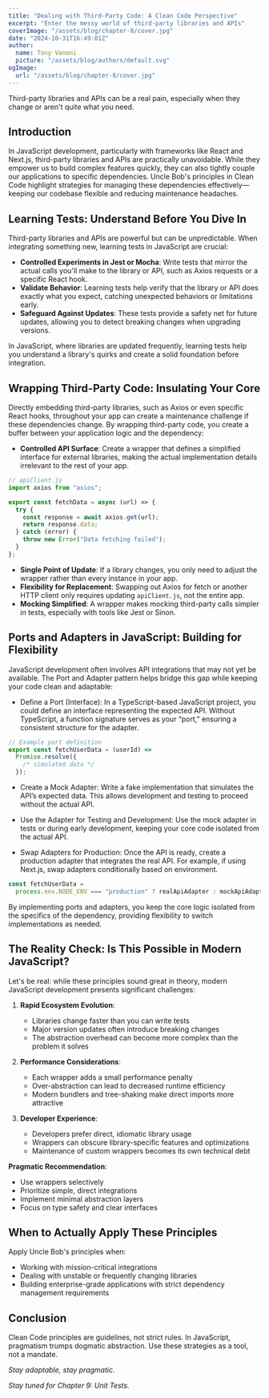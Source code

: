 ```yaml
---
title: "Dealing with Third-Party Code: A Clean Code Perspective"
excerpt: "Enter the messy world of third-party libraries and APIs"
coverImage: "/assets/blog/chapter-8/cover.jpg"
date: "2024-10-31T16:49:01Z"
author:
  name: Tony Vanoni
  picture: "/assets/blog/authors/default.svg"
ogImage:
  url: "/assets/blog/chapter-8/cover.jpg"
---
```


Third-party libraries and APIs can be a real pain, especially when they change or aren't quite what you need.

## Introduction

In JavaScript development, particularly with frameworks like React and Next.js, third-party libraries and APIs are practically unavoidable. While they empower us to build complex features quickly, they can also tightly couple our applications to specific dependencies. Uncle Bob's principles in Clean Code highlight strategies for managing these dependencies effectively—keeping our codebase flexible and reducing maintenance headaches.

## Learning Tests: Understand Before You Dive In

Third-party libraries and APIs are powerful but can be unpredictable. When integrating something new, learning tests in JavaScript are crucial:

- **Controlled Experiments in Jest or Mocha**: Write tests that mirror the actual calls you'll make to the library or API, such as Axios requests or a specific React hook.
- **Validate Behavior**: Learning tests help verify that the library or API does exactly what you expect, catching unexpected behaviors or limitations early.
- **Safeguard Against Updates**: These tests provide a safety net for future updates, allowing you to detect breaking changes when upgrading versions.

In JavaScript, where libraries are updated frequently, learning tests help you understand a library's quirks and create a solid foundation before integration.

## Wrapping Third-Party Code: Insulating Your Core

Directly embedding third-party libraries, such as Axios or even specific React hooks, throughout your app can create a maintenance challenge if these dependencies change. By wrapping third-party code, you create a buffer between your application logic and the dependency:

- **Controlled API Surface**: Create a wrapper that defines a simplified interface for external libraries, making the actual implementation details irrelevant to the rest of your app.

```javascript
// apiClient.js
import axios from "axios";

export const fetchData = async (url) => {
  try {
    const response = await axios.get(url);
    return response.data;
  } catch (error) {
    throw new Error("Data fetching failed");
  }
};
```

- **Single Point of Update**: If a library changes, you only need to adjust the wrapper rather than every instance in your app.
- **Flexibility for Replacement**: Swapping out Axios for fetch or another HTTP client only requires updating `apiClient.js`, not the entire app.
- **Mocking Simplified**: A wrapper makes mocking third-party calls simpler in tests, especially with tools like Jest or Sinon.

## Ports and Adapters in JavaScript: Building for Flexibility

JavaScript development often involves API integrations that may not yet be available. The Port and Adapter pattern helps bridge this gap while keeping your code clean and adaptable:

- Define a Port (Interface): In a TypeScript-based JavaScript project, you could define an interface representing the expected API. Without TypeScript, a function signature serves as your “port,” ensuring a consistent structure for the adapter.

```javascript
// Example port definition
export const fetchUserData = (userId) =>
  Promise.resolve({
    /* simulated data */
  });
```

- Create a Mock Adapter: Write a fake implementation that simulates the API’s expected data. This allows development and testing to proceed without the actual API.

- Use the Adapter for Testing and Development: Use the mock adapter in tests or during early development, keeping your core code isolated from the actual API.

- Swap Adapters for Production: Once the API is ready, create a production adapter that integrates the real API. For example, if using Next.js, swap adapters conditionally based on environment.

```javascript
const fetchUserData =
  process.env.NODE_ENV === "production" ? realApiAdapter : mockApiAdapter;
```

By implementing ports and adapters, you keep the core logic isolated from the specifics of the dependency, providing flexibility to switch implementations as needed.

## The Reality Check: Is This Possible in Modern JavaScript?

Let's be real: while these principles sound great in theory, modern JavaScript development presents significant challenges:

1. **Rapid Ecosystem Evolution**:

   - Libraries change faster than you can write tests
   - Major version updates often introduce breaking changes
   - The abstraction overhead can become more complex than the problem it solves

2. **Performance Considerations**:

   - Each wrapper adds a small performance penalty
   - Over-abstraction can lead to decreased runtime efficiency
   - Modern bundlers and tree-shaking make direct imports more attractive

3. **Developer Experience**:
   - Developers prefer direct, idiomatic library usage
   - Wrappers can obscure library-specific features and optimizations
   - Maintenance of custom wrappers becomes its own technical debt

**Pragmatic Recommendation**:

- Use wrappers selectively
- Prioritize simple, direct integrations
- Implement minimal abstraction layers
- Focus on type safety and clear interfaces

## When to Actually Apply These Principles

Apply Uncle Bob's principles when:

- Working with mission-critical integrations
- Dealing with unstable or frequently changing libraries
- Building enterprise-grade applications with strict dependency management requirements

## Conclusion

Clean Code principles are guidelines, not strict rules. In JavaScript, pragmatism trumps dogmatic abstraction. Use these strategies as a tool, not a mandate.

_Stay adaptable, stay pragmatic._

_Stay tuned for Chapter 9: Unit Tests._

